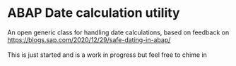 # ABAP Date calculation utility
An open generic class for handling date calculations, based on feedback on https://blogs.sap.com/2020/12/29/safe-dating-in-abap/
\
\
This is just started and is a work in progress but feel free to chime in
